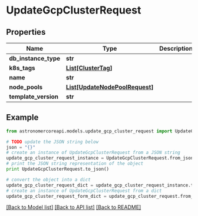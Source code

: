 # UpdateGcpClusterRequest


## Properties
Name | Type | Description | Notes
------------ | ------------- | ------------- | -------------
**db_instance_type** | **str** |  | 
**k8s_tags** | [**List[ClusterTag]**](ClusterTag.md) |  | 
**name** | **str** |  | 
**node_pools** | [**List[UpdateNodePoolRequest]**](UpdateNodePoolRequest.md) |  | 
**template_version** | **str** |  | 

## Example

```python
from astronomercoreapi.models.update_gcp_cluster_request import UpdateGcpClusterRequest

# TODO update the JSON string below
json = "{}"
# create an instance of UpdateGcpClusterRequest from a JSON string
update_gcp_cluster_request_instance = UpdateGcpClusterRequest.from_json(json)
# print the JSON string representation of the object
print UpdateGcpClusterRequest.to_json()

# convert the object into a dict
update_gcp_cluster_request_dict = update_gcp_cluster_request_instance.to_dict()
# create an instance of UpdateGcpClusterRequest from a dict
update_gcp_cluster_request_form_dict = update_gcp_cluster_request.from_dict(update_gcp_cluster_request_dict)
```
[[Back to Model list]](../README.md#documentation-for-models) [[Back to API list]](../README.md#documentation-for-api-endpoints) [[Back to README]](../README.md)


